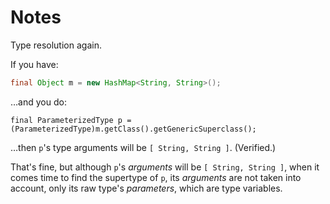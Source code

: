 # Notes

Type resolution again.

If you have:
```java
final Object m = new HashMap<String, String>();
```
…and you do:
```
final ParameterizedType p = (ParameterizedType)m.getClass().getGenericSuperclass();
```
…then `p`'s type arguments will be `[ String, String ]`.  (Verified.)

That's fine, but although `p`'s _arguments_ will be `[ String, String ]`,
when it comes time to find the supertype of `p`, its _arguments_ are not taken
into account, only its raw type's _parameters_, which are type variables.
